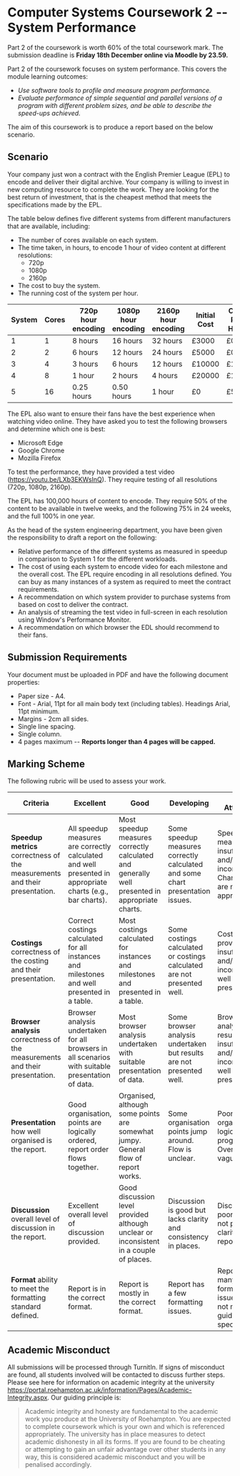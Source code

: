 # Computer Systems Coursework 2 -- System Performance

Part 2 of the coursework is worth 60% of the total coursework mark. The submission deadline is **Friday 18th December online via Moodle by 23.59.**

Part 2 of the coursework focuses on system performance. This covers the module learning outcomes:

- *Use software tools to profile and measure program performance.*
- *Evaluate performance of simple sequential and parallel versions of a program with different problem sizes, and be able to describe the speed-ups achieved.*

The aim of this coursework is to produce a report based on the below scenario.

## Scenario

Your company just won a contract with the English Premier League (EPL) to encode and deliver their digital archive. Your company is willing to invest in new computing resource to complete the work. They are looking for the best return of investment, that is the cheapest method that meets the specifications made by the EPL.

The table below defines five different systems from different manufacturers that are available, including:

- The number of cores available on each system.
- The time taken, in hours, to encode 1 hour of video content at different resolutions:
  - 720p
  - 1080p
  - 2160p
- The cost to buy the system.
- The running cost of the system per hour.

| System | Cores | 720p hour encoding | 1080p hour encoding | 2160p hour encoding | Initial Cost | Cost Per Hour |
| ------ | ----- | ------------------ | ------------------- | ------------------- | ------------ | ------------- |
| 1      | 1     | 8 hours            | 16 hours            | 32 hours            | £3000        | £0.30         |
| 2      | 2     | 6 hours            | 12 hours            | 24 hours            | £5000        | £0.60         |
| 3      | 4     | 3 hours            | 6 hours             | 12 hours            | £10000       | £1.00         |
| 4      | 8     | 1 hour             | 2 hours             | 4 hours             | £20000       | £1.50         |
| 5      | 16    | 0.25 hours         | 0.50 hours          | 1 hour              | £0           | £5.00         |

The EPL also want to ensure their fans have the best experience when watching video online. They have asked you to test the following browsers and determine which one is best:

- Microsoft Edge
- Google Chrome
- Mozilla Firefox

To test the performance, they have provided a test video (https://youtu.be/LXb3EKWsInQ). They require testing of all resolutions (720p, 1080p, 2160p).

The EPL has 100,000 hours of content to encode. They require 50% of the content to be available in twelve weeks, and the following 75% in 24 weeks, and the full 100% in one year.

As the head of the system engineering department, you have been given the responsibility to draft a report on the following:

- Relative performance of the different systems as measured in speedup in comparison to System 1 for the different workloads.
- The cost of using each system to encode video for each milestone and the overall cost. The EPL require encoding in all resolutions defined. You can buy as many instances of a system as required to meet the contract requirements.
- A recommendation on which system provider to purchase systems from based on cost to deliver the contract.
- An analysis of streaming the test video in full-screen in each resolution using Window's Performance Monitor.
- A recommendation on which browser the EDL should recommend to their fans.

## Submission Requirements

Your document must be uploaded in PDF and have the following document properties:

- Paper size - A4.
- Font - Arial, 11pt for all main body text (including tables). Headings Arial, 11pt minimum.
- Margins - 2cm all sides.
- Single line spacing.
- Single column.
- 4 pages maximum -- **Reports longer than 4 pages will be capped.**

## Marking Scheme

The following rubric will be used to assess your work.

| Criteria                                                     | Excellent                                                    | Good                                                         | Developing                                                   | Not Attempted                                                |
| ------------------------------------------------------------ | ------------------------------------------------------------ | ------------------------------------------------------------ | ------------------------------------------------------------ | ------------------------------------------------------------ |
| **Speedup metrics** correctness of the measurements and their presentation. | All speedup measures are correctly calculated and well presented in appropriate charts (e.g., bar charts). | Most speedup measures correctly calculated and generally well presented in appropriate charts. | Some speedup measures correctly calculated and some chart presentation issues. | Speedup measurements insufficient and/or incorrect. Charts used are not appropriate. |
| **Costings** correctness of the costing and their presentation. | Correct costings calculated for all instances and milestones and well presented in a table. | Most costings calculated for instances and milestones and presented in a table. | Some costings calculated or costings calculated are not presented well. | Costings provided insufficient and/or incorrect. Not well presented. |
| **Browser analysis** correctness of the measurements and their presentation. | Browser analysis undertaken for all browsers in all scenarios with suitable presentation of data. | Most browser analysis undertaken with suitable presentation of data. | Some browser analysis undertaken but results are not presented well. | Browser analysis results insufficient and/or incorrect. Not well presented. |
| **Presentation** how well organised is the report.           | Good organisation, points are logically ordered, report order flows together. | Organised, although some points are somewhat jumpy. General flow of report works. | Some organisation points jump around. Flow is unclear.       | Poorly organised. No logical progression. Overall flow is vague. |
| **Discussion** overall level of discussion in the report.    | Excellent overall level of discussion provided.              | Good discussion level provided although unclear or inconsistent in a couple of places. | Discussion is good but lacks clarity and consistency in places. | Discussion is poor and does not provide clarity to the report. |
| **Format** ability to meet the formatting standard defined.  | Report is in the correct format.                             | Report is mostly in the correct format.                      | Report has a few formatting issues.                          | Report has many formatting issues or does not meet the guidelines specified. |

## Academic Misconduct

All submissions will be processed through TurnitIn. If signs of misconduct are found, all students involved will be contacted to discuss further steps. Please see here for information on academic integrity at the university https://portal.roehampton.ac.uk/information/Pages/Academic-Integrity.aspx. Our guiding principle is:

> Academic integrity and honesty are fundamental to the academic work you produce at the University of Roehampton. You are expected to complete coursework which is your own and which is referenced appropriately. The university has in place measures to detect academic dishonesty in all its forms. If you are found to be cheating or attempting to gain an unfair advantage over other students in any way, this is considered academic misconduct and you will be penalised accordingly.
